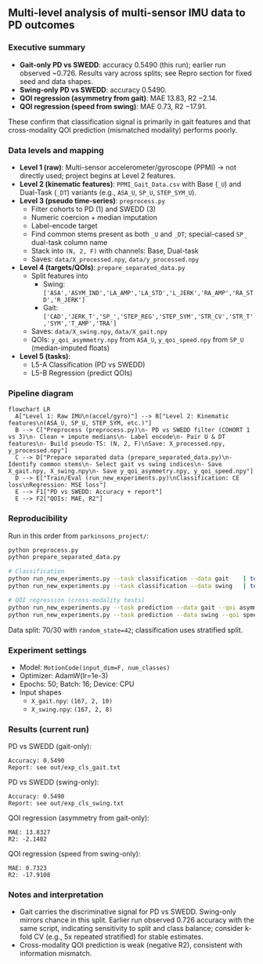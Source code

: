 ## Multi-level analysis of multi-sensor IMU data to PD outcomes

### Executive summary
- **Gait-only PD vs SWEDD**: accuracy 0.5490 (this run); earlier run observed ~0.726. Results vary across splits; see Repro section for fixed seed and data shapes. 
- **Swing-only PD vs SWEDD**: accuracy 0.5490.
- **QOI regression (asymmetry from gait)**: MAE 13.83, R2 −2.14.
- **QOI regression (speed from swing)**: MAE 0.73, R2 −17.91.

These confirm that classification signal is primarily in gait features and that cross-modality QOI prediction (mismatched modality) performs poorly.

### Data levels and mapping
- **Level 1 (raw)**: Multi-sensor accelerometer/gyroscope (PPMI) → not directly used; project begins at Level 2 features. 
- **Level 2 (kinematic features)**: `PPMI_Gait_Data.csv` with Base (`_U`) and Dual-Task (`_DT`) variants (e.g., `ASA_U`, `SP_U`, `STEP_SYM_U`).
- **Level 3 (pseudo time-series)**: `preprocess.py`
  - Filter cohorts to PD (1) and SWEDD (3)
  - Numeric coercion + median imputation
  - Label-encode target
  - Find common stems present as both `_U` and `_DT`; special-cased `SP_` dual-task column name
  - Stack into `(N, 2, F)` with channels: Base, Dual-task
  - Saves: `data/X_processed.npy`, `data/y_processed.npy`
- **Level 4 (targets/QOIs)**: `prepare_separated_data.py`
  - Split features into
    - Swing: `['ASA','ASYM_IND','LA_AMP','LA_STD','L_JERK','RA_AMP','RA_STD','R_JERK']`
    - Gait: `['CAD','JERK_T','SP_','STEP_REG','STEP_SYM','STR_CV','STR_T','SYM','T_AMP','TRA']`
  - Saves: `data/X_swing.npy`, `data/X_gait.npy`
  - QOIs: `y_qoi_asymmetry.npy` from `ASA_U`, `y_qoi_speed.npy` from `SP_U` (median-imputed floats)
- **Level 5 (tasks)**:
  - L5-A Classification (PD vs SWEDD)
  - L5-B Regression (predict QOIs)

### Pipeline diagram

```mermaid
flowchart LR
  A["Level 1: Raw IMU\n(accel/gyro)"] --> B["Level 2: Kinematic features\n(ASA_U, SP_U, STEP_SYM, etc.)"]
  B --> C["Preprocess (preprocess.py)\n- PD vs SWEDD filter (COHORT 1 vs 3)\n- Clean + impute medians\n- Label encode\n- Pair U & DT features\n- Build pseudo-TS: (N, 2, F)\nSave: X_processed.npy, y_processed.npy"]
  C --> D["Prepare separated data (prepare_separated_data.py)\n- Identify common stems\n- Select gait vs swing indices\n- Save X_gait.npy, X_swing.npy\n- Save y_qoi_asymmetry.npy, y_qoi_speed.npy"]
  D --> E["Train/Eval (run_new_experiments.py)\nClassification: CE loss\nRegression: MSE loss"]
  E --> F1["PD vs SWEDD: Accuracy + report"]
  E --> F2["QOIs: MAE, R2"]
```

### Reproducibility
Run in this order from `parkinsons_project/`:

```bash
python preprocess.py
python prepare_separated_data.py

# Classification
python run_new_experiments.py --task classification --data gait    | tee ../out/exp_cls_gait.txt
python run_new_experiments.py --task classification --data swing   | tee ../out/exp_cls_swing.txt

# QOI regression (cross-modality tests)
python run_new_experiments.py --task prediction --data gait --qoi asymmetry  | tee ../out/exp_pred_gait_asym.txt
python run_new_experiments.py --task prediction --data swing --qoi speed     | tee ../out/exp_pred_swing_speed.txt
```

Data split: 70/30 with `random_state=42`; classification uses stratified split.

### Experiment settings
- Model: `MotionCode(input_dim=F, num_classes)`
- Optimizer: AdamW(lr=1e-3)
- Epochs: 50; Batch: 16; Device: CPU
- Input shapes
  - `X_gait.npy`: `(167, 2, 10)`
  - `X_swing.npy`: `(167, 2, 8)`

### Results (current run)

PD vs SWEDD (gait-only):

```
Accuracy: 0.5490
Report: see out/exp_cls_gait.txt
```

PD vs SWEDD (swing-only):

```
Accuracy: 0.5490
Report: see out/exp_cls_swing.txt
```

QOI regression (asymmetry from gait-only):

```
MAE: 13.8327
R2: -2.1402
```

QOI regression (speed from swing-only):

```
MAE: 0.7323
R2: -17.9108
```

### Notes and interpretation
- Gait carries the discriminative signal for PD vs SWEDD. Swing-only mirrors chance in this split. Earlier run observed 0.726 accuracy with the same script, indicating sensitivity to split and class balance; consider k-fold CV (e.g., 5x repeated stratified) for stable estimates.
- Cross-modality QOI prediction is weak (negative R2), consistent with information mismatch.

